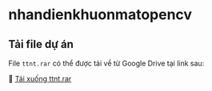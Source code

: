 # nhandienkhuonmatopencv
## Tải file dự án

File `ttnt.rar` có thể được tải về từ Google Drive tại link sau:

🔗 [Tải xuống ttnt.rar]([(https://drive.google.com/file/d/1h2F_Na10bF5FW7ZqNxlnOnRHpd8k_dA9/view?usp=sharing))
